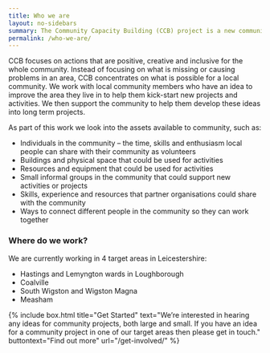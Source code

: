 ```yaml
---
title: Who we are
layout: no-sidebars
summary: The Community Capacity Building (CCB) project is a new community development project that focuses on creating new and exciting projects that are led and run by people from the local community.
permalink: /who-we-are/
---
```


CCB focuses on actions that are positive, creative and inclusive for the whole community. Instead of focusing on what is missing or causing problems in an area, CCB concentrates on what is possible for a local community. We work with local community members who have an idea to improve the area they live in to help them kick-start new projects and activities. We then support the community to help them develop these ideas into long term projects. 

As part of this work we look into the assets available to community, such as: 

* Individuals in the community – the time, skills and enthusiasm local people can share with their community as volunteers
* Buildings and physical space that could be used for activities 
* Resources and equipment that could be used for activities
* Small informal groups in the community that could support new activities or projects
* Skills, experience and resources that partner organisations could share with the community 
* Ways to connect different people in the community so they can work together

### Where do we work?

We are currently working in 4 target areas in Leicestershire:

* Hastings and Lemyngton wards in Loughborough
* Coalville
* South Wigston and Wigston Magna
* Measham

{% include box.html title="Get Started" text="We’re interested in hearing any ideas for community projects, both large and small. If you have an idea for a community project in one of our target areas then please get in touch." buttontext="Find out more" url="/get-involved/" %}